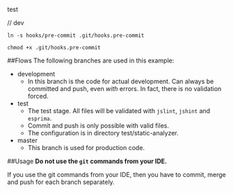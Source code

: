 test

// dev

`ln -s hooks/pre-commit .git/hooks.pre-commit`

`chmod +x .git/hooks.pre-commit`


##Flows
The following branches are used in this example:
* development
  * In this branch is the code for actual development. Can always be committed and push, even _with_ errors. In fact, there is no validation forced.
* test
  * The test stage. All files will be validated with `jslint`, `jshint` and `esprima`.
  * Commit and push is only possible with valid files.
  * The configuration is in directory test/static-analyzer.
* master
  * This branch is used for production code.

##Usage
**Do not use the `git` commands from your IDE.**

If you use the git commands from your IDE, then you have to commit, merge and push for each branch separately.

